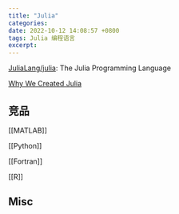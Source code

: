```yaml
---
title: "Julia"
categories: 
date: 2022-10-12 14:08:57 +0800
tags: Julia 编程语言
excerpt: 
---
```





[JuliaLang/julia](https://github.com/JuliaLang/julia): The Julia Programming Language

[Why We Created Julia](https://julialang.org/blog/2012/02/why-we-created-julia/)




## 竞品


[[MATLAB]]

[[Python]]

[[Fortran]]

[[R]]

## Misc




